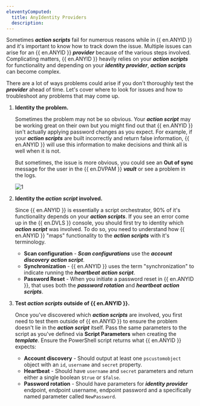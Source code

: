 ```yaml
---
eleventyComputed:
  title: AnyIdentity Providers
  description: 
---
```


Sometimes ***action scripts*** fail for numerous reasons while in {{ en.ANYID }} and it's important to know how to track down the issue. Multiple issues can arise for an {{ en.ANYID }} ***provider*** because of the various steps involved. Complicating matters, {{ en.ANYID }} heavily relies on your ***action scripts*** for functionality and depending on your ***identity provider***, ***action scripts*** can become complex.

There are a lot of ways problems could arise if you don't thoroughly test the ***provider*** ahead of time. Let's cover where to look for issues and how to troubleshoot any problems that may come up.

1. **Identity the problem.**

    Sometimes the problem may not be so obvious. Your ***action script*** may be working great on their own but you might find out that {{ en.ANYID }} isn't actually applying password changes as you expect. For example, if your ***action scripts*** are built incorrectly and return false information, {{ en.ANYID }} will use this information to make decisions and think all is well when it is not.

    But sometimes, the issue is more obvious, you could see an **Out of sync** message for the user in the {{ en.DVPAM }} ***vault*** or see a problem in the logs.

    ![1](<image link here>)

2. **Identity the ***action script*** involved.**

    Since {{ en.ANYID }} is essentially a script orchestrator, 90% of it's functionality depends on your ***action scripts***. If you see an error come up in the {{ en.DVLS }} console, you should first try to identity which ***action script*** was involved. To do so, you need to understand how {{ en.ANYID }} "maps" functionality to the ***action scripts*** with it's terminology.

    - **Scan configuration** - ***Scan configurations*** use the ***account discovery*** ***action script***.
    - **Synchronization** - {{ en.ANYID }} uses the term "synchronization" to indicate running the ***heartbeat*** ***action script***.
    - **Password Reset** - When you initiate a password reset in {{ en.ANYID }}, that uses both the ***password rotation*** and ***heartbeat*** ***action scripts***.

3. **Test ***action scripts*** outside of {{ en.ANYID }}.**

    Once you've discovered which ***action scripts*** are involved, you first need to test them outside of {{ en.ANYID }} to ensure the problem doesn't lie in the ***action script*** itself. Pass the same parameters to the script as you've defined via **Script Parameters** when creating the ***template***. Ensure the PowerShell script returns what {{ en.ANYID }} expects:

    - **Account discovery** - Should output at least one `pscustomobject` object with an `id`, `username` and `secret` property.
    - **Heartbeat** - Should have `username` and `secret` parameters and return either a single boolean `$true` or `$false`.
    - **Password rotation** - Should have parameters for ***identity provider*** endpoint, endpoint username, endpoint password and a specifically named parameter called `NewPassword`.
